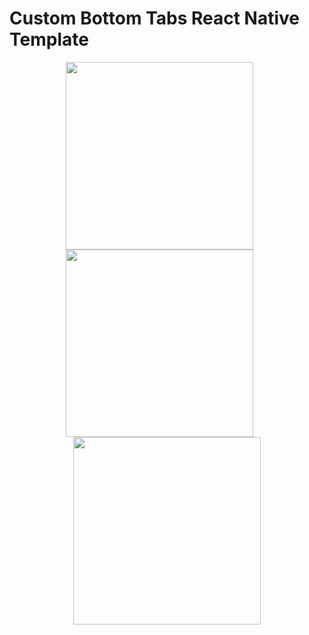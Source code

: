 # Custom Bottom Tabs React Native Template



<p align="center" float="left">
 <img align="center" src="https://user-images.githubusercontent.com/58156196/154870001-ae7a763a-8abc-4f02-b312-7c84add056ac.png" width="300" />
 <img width="20" />
 <img align="center" src="https://user-images.githubusercontent.com/58156196/154870032-7f2782e1-086a-4edb-aed1-c0cc9b704db7.png" width="300" />
 <img width="20" />
 <img align="center" src="https://user-images.githubusercontent.com/58156196/154869999-28930529-18cb-42dc-afa1-85d806f867de.png" width="300" />
</p>
